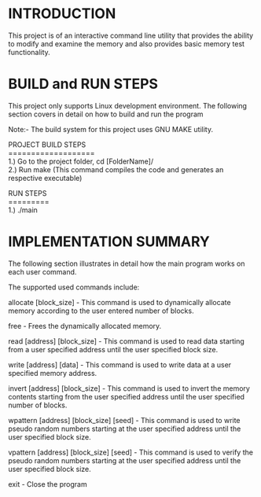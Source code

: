 # INTRODUCTION

This project is of an interactive command line utility that provides the ability to modify and 
examine the memory and also provides basic memory test functionality.

# BUILD and RUN STEPS

This project only supports Linux development environment. The following section covers in detail on 
how to build and run the program

Note:- The build system for this project uses GNU MAKE utility.


PROJECT BUILD STEPS  
\===================  
1.) Go to the project folder, cd [FolderName]/  
2.) Run make (This command compiles the code and generates an respective executable)

RUN STEPS  
\=========  
1.) ./main

# IMPLEMENTATION SUMMARY

The following section illustrates in detail how the main program works on each user command.

The supported used commands include:

allocate [block_size] - This command is used to dynamically allocate memory according to the user entered number of                                   blocks.

free - Frees the dynamically allocated memory.

read [address] [block_size] - This command is used to read data starting from a user specified address until the user specified block size.

write [address] [data] - This command is used to write data at a user specified memory address.

invert [address] [block_size] - This command is used to invert the memory contents starting from the user specified address until the user specified number of blocks.

wpattern [address] [block_size] [seed] - This command is used to write pseudo random numbers starting at the user specified address until the user specified block size.

vpattern [address] [block_size] [seed] - This command is used to verify the pseudo random numbers starting at the user specified address until the user specified block size.

exit - Close the program
